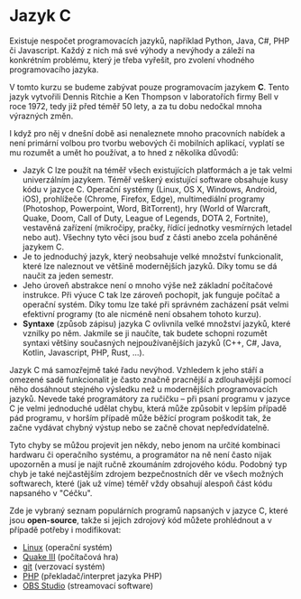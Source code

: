 # Jazyk C
Existuje nespočet programovacích jazyků, například Python, Java, C#, PHP či Javascript. Každý z nich
má své výhody a nevýhody a záleží na konkrétním problému, který je třeba vyřešit, pro zvolení
vhodného programovacího jazyka.

V tomto kurzu se budeme zabývat pouze programovacím jazykem **C**. Tento jazyk vytvořili
Dennis Ritchie a Ken Thompson v laboratořích firmy Bell v roce 1972, tedy již před
téměř 50 lety, a za tu dobu nedočkal mnoha výrazných změn.

I když pro něj v dnešní době asi nenaleznete mnoho pracovních nabídek a není primární
volbou pro tvorbu webových či mobilních aplikací, vyplatí se mu rozumět a umět ho používat, a to
hned z několika důvodů:

- Jazyk C lze použít na téměř všech existujících platformách a je tak
velmi univerzálním jazykem. Téměř veškerý existující software obsahuje kusy kódu v jazyce C. Operační systémy (Linux,
OS X, Windows, Android, iOS), prohlížeče (Chrome, Firefox, Edge), multimediální programy (Photoshop,
Powerpoint, Word, BitTorrent), hry (World of Warcraft, Quake, Doom, Call of Duty, League of Legends,
DOTA 2, Fortnite), vestavěná zařízení (mikročipy, pračky, řídící jednotky vesmírných letadel nebo aut).
Všechny tyto věci jsou buď z části anebo zcela poháněné jazykem C.
- Je to jednoduchý jazyk, který neobsahuje velké množství funkcionalit, které lze naleznout ve většině
modernějších jazyků. Díky tomu se dá naučit za jeden semestr.
- Jeho úroveň abstrakce není o mnoho výše než základní počítačové instrukce. Při výuce C tak lze zároveň
pochopit, jak funguje počítač a operační systém. Díky tomu lze také při správném zacházení psát velmi
efektivní programy (to ale nicméně není obsahem tohoto kurzu). 
- **Syntaxe** (způsob zápisu) jazyka C ovlivnila velké množství jazyků, které vznilky po něm. Jakmile se
ji naučíte, tak budete schopni rozumět syntaxi většiny současných nejpoužívanějších jazyků (C++, C#,
Java, Kotlin, Javascript, PHP, Rust, ...). 

Jazyk C má samozřejmě také řadu nevýhod. Vzhledem k jeho stáří a omezené sadě funkcionalit je často
značně pracnější a zdlouhavější pomocí něho dosáhnout stejného výsledku než u modernějších programovacích
jazyků. Nevede také programátory za ručičku – při psaní programu v jazyce C je velmi jednoduché udělat
chybu, která může způsobit v lepším případě pád programu, v horším případě může běžící program poškodit
tak, že začne vydávat chybný výstup nebo se začně chovat nepředvídatelně.

Tyto chyby se můžou projevit jen někdy, nebo jenom na určité kombinaci hardwaru či operačního systému,
a programátor na ně není často nijak upozorněn a musí je najít ručně zkoumáním
zdrojového kódu. Podobný typ chyb je také nejčastějším zdrojem bezpečnostních děr ve všech možných softwarech,
které (jak už víme) téměř vždy obsahují alespoň část kódu napsaného v "Céčku".

Zde je vybraný seznam populárních programů napsaných v jazyce C, které jsou **open-source**, takže
si jejich zdrojový kód můžete prohlédnout a v případě potřeby i modifikovat:
- [Linux](https://github.com/torvalds/linux) (operační systém)
- [Quake III](https://github.com/id-Software/Quake-III-Arena) (počítačová hra)
- [git](https://github.com/git/git) (verzovací systém)
- [PHP](https://github.com/php/php-src) (překladač/interpret jazyka PHP)
- [OBS Studio](https://github.com/obsproject/obs-studio) (streamovací software)
